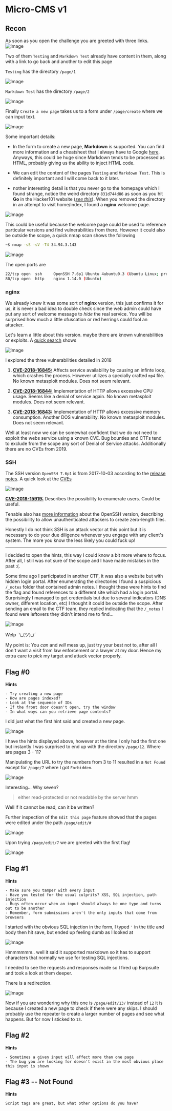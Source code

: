 # Micro-CMS v1

## Recon

As soon as you open the challenge you are greeted with three links.
![Image](/resources/images/kakuna/hacker101/ctf/micro-cms_v1/homepage.png)

Two of them `Testing` and `Markdown Test` already have content in them, along with a link to go back and another to edit this page

`Testing` has the directory `/page/1`

![Image](/resources/images/kakuna/hacker101/ctf/micro-cms_v1/testing.png)

`Markdown Test` has the directory `/page/2`

![Image](/resources/images/kakuna/hacker101/ctf/micro-cms_v1/markdown_test.png)

Finally `Create a new page` takes us to a form under `/page/create` where we can input text. 

![Image](/resources/images/kakuna/hacker101/ctf/micro-cms_v1/create.png)


Some important details:

- In the form to create a new page, **Markdown** is supported. You can find more information and a cheatsheet that I always have to Google [here](https://github.com/adam-p/markdown-here/wiki/Markdown-Cheatsheet). Anyways, this could be huge since Markdown tends to be processed as HTML, probably giving us the ability to inject HTML code.

- We can edit the content of the pages `Testing` and `Markdown Test`. This is definitely important and I will come back to it later.

- nother interesting detail is that you never go to the homepage which I found strange, notice the weird directory `831d744d86` as soon as you hit **Go** in the Hacker101 website ([*see this*](#description)). When you removed the directory in an attempt to visit home/index, I found a **nginx** welcome page. 

![Image](/resources/images/kakuna/hacker101/ctf/micro-cms_v1/nginx_welcome.png)


This could be useful because the welcome page could be used to reference particular versions and find vulnerabilities from there. However it could also be outside the scope, a quick nmap scan shows the following

```bash
~$ nmap -sS -sV -T4 34.94.3.143
```
![Image](/resources/images/kakuna/hacker101/ctf/micro-cms_v1/nmap.png)



The open ports are

```bash
22/tcp open  ssh     OpenSSH 7.6p1 Ubuntu 4ubuntu0.3 (Ubuntu Linux; protocol 2.0)
80/tcp open  http    nginx 1.14.0 (Ubuntu)
```



### nginx

We already knew it was some sort of **nginx** version, this just confirms it for us, it is never a bad idea to double check since the web admin could have put any sort of welcome message to *hide* the real service. You will be surprised how much a little ofuscation or red herrings could fool an attacker. 

Let's learn a little about this version. maybe there are known vulnerabilities or exploits. A [quick search](https://www.cvedetails.com/vulnerability-list/vendor_id-10048/product_id-17956/version_id-267430/year-2018/Nginx-Nginx-1.14.0.html) shows

![Image](/resources/images/kakuna/hacker101/ctf/micro-cms_v1/nginx_cve.png)

I explored the three vulnerabilities detailed in 2018

1. [**CVE-2018-16845:**](https://www.cvedetails.com/cve/CVE-2018-16845/) Affects service availability by causing an infinte loop, which crashes the process. However utilizes a specially crafted `mp4` file. No known metasploit modules. Does not seem relevant.

2. [**CVE-2018-16844:**](https://www.cvedetails.com/cve/CVE-2018-16844/) Implementation of HTTP allows excessive CPU usage. Seems like a denial of service again. No known metasploit modules. Does not seem relevant.

3. [**CVE-2018-16843:**](https://www.cvedetails.com/cve/CVE-2018-16843/) Implementation of HTTP allows excessive memory consumption. Another DOS vulnerability. No known metasploit modules. Does not seem relevant.

Well at least now we can be somewhat confident that we do not need to exploit the webs service using a known CVE. Bug bounties and CTFs tend to exclude from the scope any sort of Denial of Service attacks. Additionally there are no CVEs from 2019.

### SSH

The SSH version `OpenSSH 7.6p1` is from 2017-10-03 according to the [release notes](https://www.openssh.com/txt/release-7.6). A quick look at the [CVEs](https://www.cvedetails.com/vulnerability-list.php?vendor_id=97&product_id=585&version_id=259116&page=1&hasexp=0&opdos=0&opec=0&opov=0&opcsrf=0&opgpriv=0&opsqli=0&opxss=0&opdirt=0&opmemc=0&ophttprs=0&opbyp=0&opfileinc=0&opginf=0&cvssscoremin=0&cvssscoremax=0&year=2018&cweid=0&order=1&trc=1&sha=79762f49da5ec91d2d86536a8f69fa82628f7748) 

![Image](/resources/images/kakuna/hacker101/ctf/micro-cms_v1/ssh_cve.png)

[**CVE-2018-15919:**](https://www.cvedetails.com/cve/CVE-2018-15919/) Describes the possibility to enumerate users. Could be useful.

Tenable also has [more information](https://www.tenable.com/plugins/nessus/103781) about the OpenSSH version, describing the possibility to allow unauthenticated attackers to create zero-length files.

Honestly I do not think SSH is an attack vector at this point but it is necessary to do your due diligence whenever you engage with any client's system. The more you know the less likely you could fuck up!


---

I decided to open the hints, this way I could know a bit more where to focus. After all, I still was not sure of the scope and I have made mistakes in the past :(. 

Some time ago I participated in another CTF, it was also a website but with hidden login portal. After enumerating the directories I found a suspicious `/_notes` folder that contained admin notes. I thought these were hints to find the flag and found references to a different site which had a login portal. Surprisingly I managed to get credentials but due to several indicators (DNS owner, different location, etc) I thought it could be outside the scope. After sending an email to the CTF team, they replied indicating that the `/_notes` I found were leftovers they didn't intend me to find...

![Image](/resources/images/surprised_pikachu.png)

Welp ¯\\\_(ツ)_/¯

My point is: You *can* and *will* mess up, just try your best not to, after all I don't want a visit from law enforcement or a lawyer at my door. Hence my extra care to pick my target and attack vector properly. 


## Flag #0
**Hints**

```
- Try creating a new page
- How are pages indexed?
- Look at the sequence of IDs
- If the front door doesn't open, try the window
- In what ways can you retrieve page contents?
```

I did just what the first hint said and created a new page.

![Image](/resources/images/kakuna/hacker101/ctf/micro-cms_v1/create_mine.png)

I have the hints displayed above, however at the time I only had the first one but instantly I was surprised to end up with the directory `/page/12`. Where are pages 3 - 11?

Manipulating the URL to try the numbers from 3 to 11 resulted in a `Not Found` except for `/page/7` where I got `Forbidden`.

![Image](/resources/images/kakuna/hacker101/ctf/micro-cms_v1/page_7.png)

Interesting... Why seven?
>either read-protected or not readable by the server
hmm

Well if it cannot be read, can it be written? 

Further inspection of the `Edit this page` feature showed that the pages were edited under the path `/page/edit/#` 

![Image](/resources/images/kakuna/hacker101/ctf/micro-cms_v1/edit_12.png)

Upon trying `/page/edit/7` we are greeted with the first flag!


![Image](/resources/images/kakuna/hacker101/ctf/micro-cms_v1/flag_0.png)



## Flag #1 
**Hints**
```
- Make sure you tamper with every input
- Have you tested for the usual culprits? XSS, SQL injection, path injection
- Bugs often occur when an input should always be one type and turns out to be another
- Remember, form submissions aren't the only inputs that come from browsers
```

I started with the obvious SQL injection in the form, I typed `'` in the title and body then hit save, but ended up feeling dumb as I looked at

![Image](/resources/images/kakuna/hacker101/ctf/micro-cms_v1/sql_form.png)

Hmmmmmm.. well it said it supported markdown so it has to support characters that normally we use for testing SQL injections.

I needed to see the requests and responses made so I fired up Burpsuite and took a look at them deeper.

There is a redirection.

![Image](/resources/images/kakuna/hacker101/ctf/micro-cms_v1/burp_edit_13.png)

Now if you are wondering why this one is `/page/edit/13/` instead of `12` it is because I created a new page to check if there were any skips. I should probably use the repeater to create a larger number of pages and see what happens. But for now I sticked to `13`.






## Flag #2 
**Hints**
```
- Sometimes a given input will affect more than one page
- The bug you are looking for doesn't exist in the most obvious place this input is shown
```

## Flag #3 -- Not Found
**Hints**
```
Script tags are great, but what other options do you have?
```